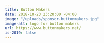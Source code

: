 ```yaml
---
title: Button Makers
date: 2018-10-23 23:20:00 -04:00
image: "/uploads/sponsor-buttonmakers.jpg"
image-alt: logo for button makers
url: https://www.buttonmakers.net/
is-2019: false
---
```



